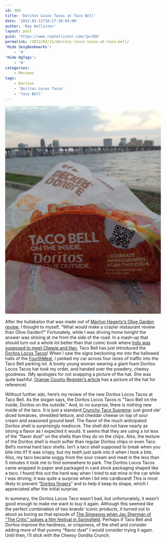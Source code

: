 ```yaml
---
id: 384
title: 'Doritos Locos Tacos at Taco Bell'
date: '2012-03-11T10:17:30-04:00'
author: 'Ray Hollister'
layout: post
guid: 'https://www.rayhollister.com/?p=384'
permalink: /2012/03/11/doritos-locos-tacos-at-taco-bell/
'Hide SexyBookmarks':
    - '0'
'Hide OgTags':
    - '0'
categories:
    - Reviews
tags:
    - Doritos
    - 'Doritos Locos Tacos'
    - 'Taco Bell'
---
```


[![Doritos Locos Tacos from Taco Bell](/media/2012/03/20120311-194559.jpg "Taco Bell on the Inside, Doritos on the outside")](/media/2012/03/20120311-194559.jpg)

After the hullabaloo that was made out of [Marilyn Hagerty’s Olive Garden review](http://www.grandforksherald.com/event/article/id/231419/ "THE EATBEAT: Long-awaited Olive Garden receives warm welcome &#124; Grand Forks Herald &#124; Grand Forks, North Dakota"), I thought to myself, “What would make a crazier restaurant review than Olive Garden?” Fortunately, while I was driving home tonight the answer was shining at me from the side of the road. In a mash-up that should turn out a whole lot better than that comic book where [Indy was supposed to meet Chewie and Han](http://io9.com/5805510/the-lost-indiana-jones+star-wars-crossover-was-really-depressing "The lost Indiana Jones-Star Wars crossover was really depressing &#124; io9"), Taco Bell has just introduced the [Doritos Locos Tacos](http://www.tacobell.com/doritoslocostacos "Taco Bell &#124; Doritos Locos Tacos - A New Doritos taco shell")! When I saw the signs beckoning me into the hallowed halls of the [FourthMeal](http://www.tacobell.com/food/menu/fourth-meal/ "Taco Bell &#124; FourthMeal Late Night Food"), I yanked my car across four lanes of traffic into the Taco Bell parking lot. A lovely young woman wearing a giant foam Doritos Locos Tacos hat took my order, and handed over the powdery, cheesy goodness. (My apologies for not snapping a picture of the hat. She was quite bashful. [Orange County Register’s article](http://fastfood.ocregister.com/2012/03/08/taco-bell-doritos-taco-fast-food-fans-react-at-first-bite/151281/ "Taco Bell Doritos taco: early fan reviews &#124; Orange County Register") has a picture of the hat for reference)

Without further ado, here’s my review of the new Doritos Locos Tacos at Taco Bell. As the slogan says, the Doritos Locos Tacos is “Taco Bell on the inside, Doritos on the outside.” And, to no surprise, there is nothing new inside of the taco. It is just a standard [Crunchy Taco Supreme](http://www.tacobell.com/food/menuitem/Taco-Supreme "Taco Bell &#124; Crunchy Taco Supreme"): just good ole’ diced tomatoes, shredded lettuce, and cheddar cheese on top of sour cream and seasoned ground beef. The flavor of the much anticipated Doritos shell is surprisingly mediocre. The shell did not have nearly as strong a flavor as I expected it would. It seems that they are using a lot less of the “flavor dust” on the shells than they do on the chips. Also, the texture of the Doritos shell is much softer than regular Doritos chips or even Taco Bell’s normal hard taco shells. Isn’t a taco shell supposed to break when you bite into it? It was crispy, but my teeth just sank into it when I took a bite. Also, my taco became soggy from the sour cream and meat in the less than 5 minutes it took me to find somewhere to park. The Doritos Locos Tacos came wrapped in paper and packaged in card stock packaging shaped like a taco. I found this out the hard way when I tried to eat mine in the car while I was driving; it was quite a surprise when I bit into cardboard! This is most likely to prevent “[Doritos fingers](http://www.youtube.com/watch?v=gBNnD5kuHUE "DORITOS® - Best Part")” and to help it keep its shape, which I appreciated after the initial surprise.

In summary, the Doritos Locos Taco wasn’t bad, but unfortunately, it wasn’t good enough to make me want to buy it again. Although this seemed like the perfect combination of two brands’ iconic products, it turned out to about as boring as that episode of [The Simpsons when Jay Sherman of “The Critic” judges a film festival in Springfield](http://en.wikipedia.org/wiki/A_Star_Is_Burns "A Star Is Burns - Wikipedia"). Perhaps if Taco Bell and Doritos improve the hardness, or crispiness, of the shell and consider adding more of that yummy “flavor dust” I would consider trying it again. Until then, I’ll stick with the Cheesy Gordita Crunch.